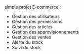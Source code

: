 <p>
	simple projet E-commerce :
	<ul>
		<li>Gestion des utilisateurs</li>
		<li>Gestion des permissions</li>
		<li>Gestion des articles</li>
		<li>Gestion des approvisionnements</li>
		<li>Gestion des ventes</li>
		<li>Alerte du stock</li>
		<li>Suivi du stock</li>
	</ul>
</p>